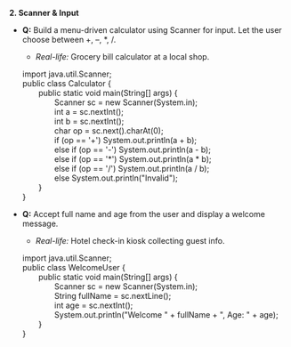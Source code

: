 **2. Scanner & Input**

- **Q:** Build a menu-driven calculator using Scanner for input. Let the user choose between +, –, \*, /.
  - *Real-life:* Grocery bill calculator at a local shop.

  import java.util.Scanner;\
public class Calculator {\
`    `public static void main(String[] args) {\
`        `Scanner sc = new Scanner(System.in);\
`        `int a = sc.nextInt();\
`        `int b = sc.nextInt();\
`        `char op = sc.next().charAt(0);\
`        `if (op == '+') System.out.println(a + b);\
`        `else if (op == '-') System.out.println(a - b);\
`        `else if (op == '\*') System.out.println(a \* b);\
`        `else if (op == '/') System.out.println(a / b);\
`        `else System.out.println("Invalid");\
`    `}\
}

- **Q:** Accept full name and age from the user and display a welcome message.
  - *Real-life:* Hotel check-in kiosk collecting guest info.
  
  import java.util.Scanner;\
public class WelcomeUser {\
`    `public static void main(String[] args) {\
`        `Scanner sc = new Scanner(System.in);\
`        `String fullName = sc.nextLine();\
`        `int age = sc.nextInt();\
`        `System.out.println("Welcome " + fullName + ", Age: " + age);\
`    `}\
}